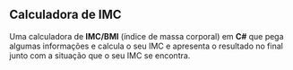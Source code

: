 <h2>Calculadora de IMC</h2>

<p>Uma calculadora de <strong>IMC/BMI</strong> (índice de massa corporal) em <strong>C#</strong> que pega algumas informações e calcula o seu IMC e apresenta o resultado no final junto com a situação que o seu IMC se encontra.</p>